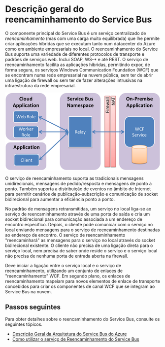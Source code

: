 <properties
    pageTitle="Descrição geral do reencaminhamento do Service Bus | Microsoft Azure"
    description="Descrição geral do reencaminhamento do Service Bus."
    services="service-bus-relay"
    documentationCenter=".net"
    authors="sethmanheim"
    manager="timlt"
    editor=""/>

<tags
    ms.service="service-bus-relay"
    ms.workload="na"
    ms.tgt_pltfrm="na"
    ms.devlang="multiple"
    ms.topic="get-started-article"
    ms.date="09/01/2016"
    ms.author="sethm"/>



# Descrição geral do reencaminhamento do Service Bus

O componente principal do Service Bus é um serviço centralizado de *reencaminhamento* (mas com uma carga muito equilibrada) que lhe permite criar aplicações híbridas que se executam tanto num datacenter do Azure como em ambiente empresariais no local.  O reencaminhamento do Service Bus suporta uma variedade de diferentes protocolos de transporte e padrões de serviços web. Inclui SOAP, WS-* e até REST. O serviço de reencaminhamento facilita as aplicações híbridas, permitindo expor, de forma segura, os serviços Windows Communication Foundation (WCF) que se encontram numa rede empresarial na nuvem pública, sem ter de abrir uma ligação de firewall ou sem ter de fazer alterações intrusivas na infraestrutura da rede empresarial. 

![Conceitos de Reencaminhamento](./media/service-bus-relay-overview/sb-relay-01.png)

O serviço de reencaminhamento suporta as tradicionais mensagens unidirecionais, mensagens de pedido/resposta e mensagens de ponto a ponto. Também suporta a distribuição de eventos no âmbito de Internet para permitir cenários de publicação-subscrição e comunicação de socket bidirecional para aumentar a eficiência ponto a ponto. 

No padrão de mensagens retransmitidas, um serviço no local liga-se ao serviço de reencaminhamento através de uma porta de saída e cria um socket bidirecional para comunicação associada a um endereço de encontro específico. Depois, o cliente pode comunicar com o serviço no local enviando mensagens para o serviço de reencaminhamento destinadas ao endereço de encontro. O serviço de reencaminhamento "reencaminhará" as mensagens para o serviço no local através do socket bidirecional existente. O cliente não precisa de uma ligação direta para o serviço local, nem precisa de saber onde reside o serviço e o serviço local não precisa de nenhuma porta de entrada aberta na firewall.

Deve iniciar a ligação entre o serviço local e o serviço de reencaminhamento, utilizando um conjunto de enlaces de "reencaminhamento" WCF. Em segundo plano, os enlaces de reencaminhamento mapeiam para novos elementos de enlace de transporte concebidos para criar os componentes de canal WCF que se integram ao Service Bus na nuvem. 

## Passos seguintes

Para obter detalhes sobre o reencaminhamento do Service Bus, consulte os seguintes tópicos.

- [Descrição Geral da Arquitetura do Service Bus do Azure](../service-bus/service-bus-fundamentals-hybrid-solutions.md)
- [Como utilizar o serviço de Reencaminhamento do Service Bus](../service-bus-relay/service-bus-dotnet-how-to-use-relay.md)

 


<!--HONumber=Sep16_HO4-->


